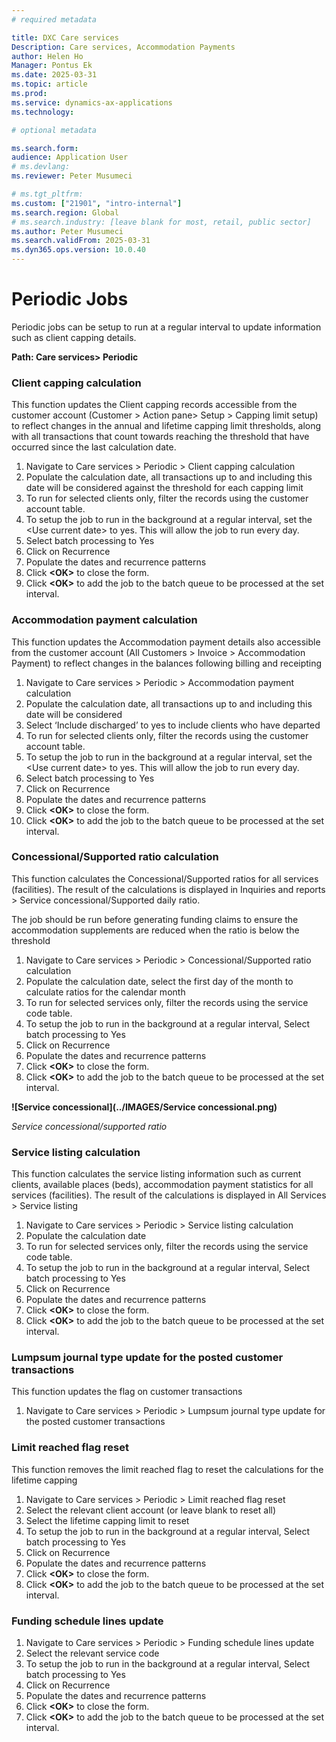 ```yaml
---
# required metadata

title: DXC Care services 
Description: Care services, Accommodation Payments
author: Helen Ho
Manager: Pontus Ek
ms.date: 2025-03-31
ms.topic: article
ms.prod: 
ms.service: dynamics-ax-applications
ms.technology: 

# optional metadata

ms.search.form: 
audience: Application User
# ms.devlang: 
ms.reviewer: Peter Musumeci 

# ms.tgt_pltfrm: 
ms.custom: ["21901", "intro-internal"]
ms.search.region: Global
# ms.search.industry: [leave blank for most, retail, public sector]
ms.author: Peter Musumeci
ms.search.validFrom: 2025-03-31
ms.dyn365.ops.version: 10.0.40
---
```


# Periodic Jobs

Periodic jobs can be setup to run at a regular interval to update information such as client capping details.

**Path: Care services\> Periodic**

### Client capping calculation


This function updates the Client capping records accessible from the customer account (Customer \> Action pane\> Setup \> Capping limit setup) to reflect changes in the annual and lifetime capping limit thresholds, along with all transactions that count towards reaching the threshold that have occurred since the last calculation date.

1.  Navigate to Care services \> Periodic \> Client capping calculation
2.  Populate the calculation date, all transactions up to and including this date will be considered against the threshold for each capping limit
3.  To run for selected clients only, filter the records using the customer account table.
4.  To setup the job to run in the background at a regular interval, set the \<Use current date\> to yes. This will allow the job to run every day.
5.  Select batch processing to Yes
6.  Click on Recurrence
7.  Populate the dates and recurrence patterns
8.  Click **\<OK\>** to close the form.
9.  Click **\<OK\>** to add the job to the batch queue to be processed at the set interval.

### Accommodation payment calculation

This function updates the Accommodation payment details also accessible from the customer account (All Customers \> Invoice \> Accommodation Payment) to reflect changes in the balances following billing and receipting

1.  Navigate to Care services \> Periodic \> Accommodation payment calculation
2.  Populate the calculation date, all transactions up to and including this date will be considered
3.  Select ‘Include discharged’ to yes to include clients who have departed
4.  To run for selected clients only, filter the records using the customer account table.
5.  To setup the job to run in the background at a regular interval, set the \<Use current date\> to yes. This will allow the job to run every day.
6.  Select batch processing to Yes
7.  Click on Recurrence
8.  Populate the dates and recurrence patterns
9.  Click **\<OK\>** to close the form.
10. Click **\<OK\>** to add the job to the batch queue to be processed at the set interval.

### Concessional/Supported ratio calculation

This function calculates the Concessional/Supported ratios for all services (facilities). The result of the calculations is displayed in Inquiries and reports \> Service concessional/Supported daily ratio.

The job should be run before generating funding claims to ensure the accommodation supplements are reduced when the ratio is below the threshold

1.  Navigate to Care services \> Periodic \> Concessional/Supported ratio calculation
2.  Populate the calculation date, select the first day of the month to calculate ratios for the calendar month
3.  To run for selected services only, filter the records using the service code table.
4.  To setup the job to run in the background at a regular interval, Select batch processing to Yes
5.  Click on Recurrence
6.  Populate the dates and recurrence patterns
7.  Click **\<OK\>** to close the form.
8.  Click **\<OK\>** to add the job to the batch queue to be processed at the set interval.

**![Service concessional](../IMAGES/Service concessional.png)**

*Service concessional/supported ratio*

### Service listing calculation

This function calculates the service listing information such as current clients, available places (beds), accommodation payment statistics for all services (facilities). The result of the calculations is displayed in All Services \> Service listing

1.  Navigate to Care services \> Periodic \> Service listing calculation
2.  Populate the calculation date
3.  To run for selected services only, filter the records using the service code table.
4.  To setup the job to run in the background at a regular interval, Select batch processing to Yes
5.  Click on Recurrence
6.  Populate the dates and recurrence patterns
7.  Click **\<OK\>** to close the form.
8.  Click **\<OK\>** to add the job to the batch queue to be processed at the set interval.


### Lumpsum journal type update for the posted customer transactions

This function updates the flag on customer transactions

1.  Navigate to Care services \> Periodic \> Lumpsum journal type update for the posted customer transactions

### Limit reached flag reset

This function removes the limit reached flag to reset the calculations for the lifetime capping

1.  Navigate to Care services \> Periodic \> Limit reached flag reset
2.  Select the relevant client account (or leave blank to reset all)
3.  Select the lifetime capping limit to reset
4.  To setup the job to run in the background at a regular interval, Select batch processing to Yes
5.  Click on Recurrence
6.  Populate the dates and recurrence patterns
7.  Click **\<OK\>** to close the form.
8.  Click **\<OK\>** to add the job to the batch queue to be processed at the set interval.

### Funding schedule lines update

1.  Navigate to Care services \> Periodic \> Funding schedule lines update
2.  Select the relevant service code
3.  To setup the job to run in the background at a regular interval, Select batch processing to Yes
4.  Click on Recurrence
5.  Populate the dates and recurrence patterns
6.  Click **\<OK\>** to close the form.
7.  Click **\<OK\>** to add the job to the batch queue to be processed at the set interval.
